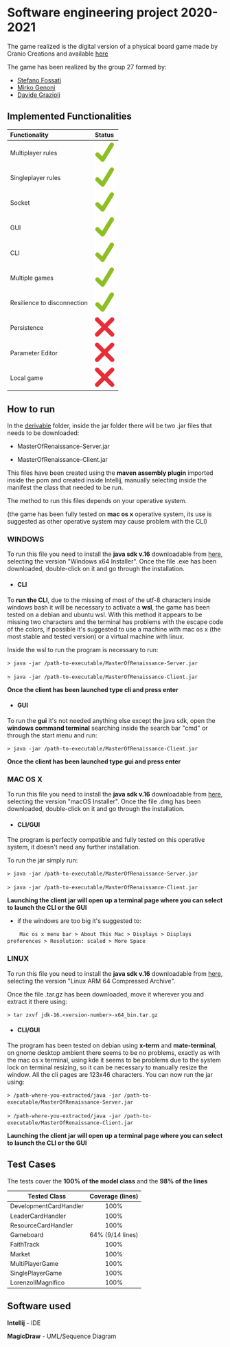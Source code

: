 # Software engineering project 2020-2021
The game realized is the digital version of a physical board game made by Cranio Creations and available [here](https://craniointernational.com/products/masters-of-renaissance/)


The game has been realized by the group 27 formed by:

- [Stefano Fossati](https://github.com/stefanofossati)
- [Mirko Genoni](https://github.com/MirkoGenoni)
- [Davide Grazioli](https://github.com/davidegrazioli)


## Implemented Functionalities
| Functionality | Status |
|:-----------------------|:------------------------------------:|
| Multiplayer rules | <img src="https://github.com/MirkoGenoni/ing-sw-2021-fossati-genoni-grazioli/blob/main/githubresources/Tick.png" width="50" heigth="50">
| Singleplayer rules | <img src="https://github.com/MirkoGenoni/ing-sw-2021-fossati-genoni-grazioli/blob/main/githubresources/Tick.png" width="50" heigth="50">
| Socket | <img src="https://github.com/MirkoGenoni/ing-sw-2021-fossati-genoni-grazioli/blob/main/githubresources/Tick.png" width="50" heigth="50">
| GUI | <img src="https://github.com/MirkoGenoni/ing-sw-2021-fossati-genoni-grazioli/blob/main/githubresources/Tick.png" width="50" heigth="50">
| CLI | <img src="https://github.com/MirkoGenoni/ing-sw-2021-fossati-genoni-grazioli/blob/main/githubresources/Tick.png" width="50" heigth="50">
| Multiple games | <img src="https://github.com/MirkoGenoni/ing-sw-2021-fossati-genoni-grazioli/blob/main/githubresources/Tick.png" width="50" heigth="50">
| Resilience to disconnection | <img src="https://github.com/MirkoGenoni/ing-sw-2021-fossati-genoni-grazioli/blob/main/githubresources/Tick.png" width="50" heigth="50">
| Persistence | <img src="https://github.com/MirkoGenoni/ing-sw-2021-fossati-genoni-grazioli/blob/main/githubresources/Cross.png" width="50" heigth="50">
| Parameter Editor | <img src="https://github.com/MirkoGenoni/ing-sw-2021-fossati-genoni-grazioli/blob/main/githubresources/Cross.png" width="50" heigth="50">
| Local game | <img src="https://github.com/MirkoGenoni/ing-sw-2021-fossati-genoni-grazioli/blob/main/githubresources/Cross.png" width="50" heigth="50">

## How to run
In the [derivable](https://github.com/MirkoGenoni/ing-sw-2021-fossati-genoni-grazioli/tree/main/deliverables) folder, inside the jar folder there will be two .jar files that needs to be downloaded:

- MasterOfRenaissance-Server.jar

- MasterOfRenaissance-Client.jar

This files have been created using the **maven assembly plugin** imported inside the pom and created inside Intellij, manually selecting inside the manifest the class that needed to be run.

The method to run this files depends on your operative system.

(the game has been fully tested on **mac os x** operative system, its use is suggested as other operative system may cause problem with the CLI)

 ### WINDOWS

 To run this file you need to install the **java sdk v.16** downloadable from [here](https://www.oracle.com/java/technologies/javase-jdk16-downloads.html), selecting the version "Windows x64 Installer". Once the file .exe has been downloaded, double-click on it and go through the installation.

- #### **CLI**
To **run the CLI**, due to the missing of most of the utf-8 characters inside windows bash it will be necessary to activate a **wsl**, the game has been tested on a debian and ubuntu wsl. With this method it appears to be missing two characters and the terminal has problems with the escape code of the colors,
if possible it's suggested to use a machine with mac os x (the most stable and tested version) or a virtual machine with linux.


 Inside the wsl to run the program is necessary to run:


```shell
> java -jar /path-to-executable/MasterOfRenaissance-Server.jar

> java -jar /path-to-executable/MasterOfRenaissance-Client.jar
```

**Once the client has been launched type cli and press enter**

- #### **GUI**
To run the **gui** it's not needed anything else except the java sdk, open the **windows command terminal** searching inside the search bar "cmd" or through the start menu and run:


```shell
> java -jar /path-to-executable/MasterOfRenaissance-Client.jar
```

**Once the client has been launched type gui and press enter**

### MAC OS X
To run this file you need to install the **java sdk v.16** downloadable from [here](https://www.oracle.com/java/technologies/javase-jdk16-downloads.html), selecting the version "macOS Installer". Once the file .dmg has been downloaded, double-click on it and go through the installation.

- #### **CLI/GUI**

The program is perfectly compatible and fully tested on this operative system, it doesn't need any further installation.

 To run the jar simply run:

```shell
> java -jar /path-to-executable/MasterOfRenaissance-Server.jar

> java -jar /path-to-executable/MasterOfRenaissance-Client.jar
```

**Launching the client jar will open up a terminal page where you can select to launch the CLI or the GUI**

- if the windows are too big it's suggested to:
  
```
    Mac os x menu bar > About This Mac > Displays > Displays preferences > Resolution: scaled > More Space
```
### LINUX
To run this file you need to install the **java sdk v.16** downloadable from [here](https://www.oracle.com/java/technologies/javase-jdk16-downloads.html), selecting the version "Linux ARM 64 Compressed Archive". 

 Once the file .tar.gz has been downloaded, move it wherever you and extract it there using:

```shell
> tar zxvf jdk-16.<version-number>-x64_bin.tar.gz
```
- #### **CLI/GUI**

The program has been tested on debian using **x-term** and **mate-terminal**, on gnome desktop ambient there seems to be no problems, exactly as with the mac os x terminal, using kde it seems to be problems due to the system lock on terminal resizing, so it can be necessary  to manually resize the window. All the cli pages are 123x46 characters.
You can now run the jar using:

```shell
> /path-where-you-extracted/java -jar /path-to-executable/MasterOfRenaissance-Server.jar

> /path-where-you-extracted/java -jar /path-to-executable/MasterOfRenaissance-Client.jar
```

**Launching the client jar will open up a terminal page where you can select to launch the CLI or the GUI**


## Test Cases

The tests cover the **100% of the model class** and the **98% of the lines**

Tested Class | Coverage (lines) |
------------------|:------------------------------------:|
| DevelopmentCardHandler | 100%
| LeaderCardHandler | 100%
| ResourceCardHandler | 100%
| Gameboard | 64% (9/14 lines)
| FaithTrack | 100%
| Market | 100%
| MultiPlayerGame | 100%
| SinglePlayerGame| 100%
| LorenzoIlMagnifico | 100%

## Software used

**Intellij** - IDE

**MagicDraw** - UML/Sequence Diagram





